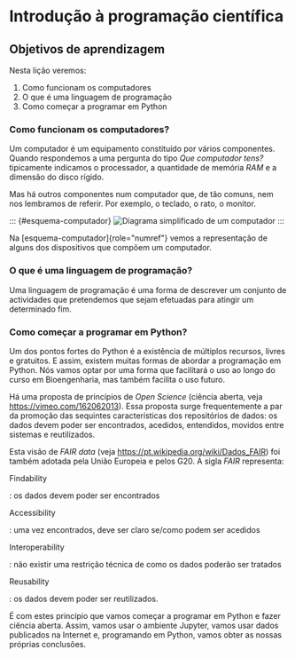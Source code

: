 Introdução à programação científica
===================================

Objetivos de aprendizagem
-------------------------

Nesta lição veremos:

1.  Como funcionam os computadores
2.  O que é uma linguagem de programação
3.  Como começar a programar em Python

### Como funcionam os computadores?

Um computador é um equipamento constituído por vários componentes.
Quando respondemos a uma pergunta do tipo *Que computador tens?*
tipicamente indicamos o processador, a quantidade de memória *RAM* e a
dimensão do disco rígido.

Mas há outros componentes num computador que, de tão comuns, nem nos
lembramos de referir. Por exemplo, o teclado, o rato, o monitor.

::: {#esquema-computador}
![Diagrama simplificado de um
computador](../img/sketch/computer_sk_transp.png)
:::

Na [esquema-computador]{role="numref"} vemos a representação de alguns
dos dispositivos que compõem um computador.

### O que é uma linguagem de programação?

Uma linguagem de programação é uma forma de descrever um conjunto de
actividades que pretendemos que sejam efetuadas para atingir um
determinado fim.

### Como começar a programar em Python?

Um dos pontos fortes do Python é a existência de múltiplos recursos,
livres e gratuitos. E assim, existem muitas formas de abordar a
programação em Python. Nós vamos optar por uma forma que facilitará o
uso ao longo do curso em Bioengenharia, mas também facilita o uso
futuro.

Há uma proposta de princípios de *Open Science* (ciência aberta, veja
<https://vimeo.com/162062013>). Essa proposta surge frequentemente a par
da promoção das sequintes características dos repositórios de dados: os
dados devem poder ser encontrados, acedidos, entendidos, movidos entre
sistemas e reutilizados.

Esta visão de *FAIR data* (veja
<https://pt.wikipedia.org/wiki/Dados_FAIR>) foi também adotada pela
União Europeia e pelos G20. A sigla *FAIR* representa:

Findability

:   os dados devem poder ser encontrados

Accessibility

:   uma vez encontrados, deve ser claro se/como podem ser acedidos

Interoperability

:   não existir uma restrição técnica de como os dados poderão ser
    tratados

Reusability

:   os dados devem poder ser reutilizados.

É com estes princípio que vamos começar a programar em Python e fazer
ciência aberta. Assim, vamos usar o ambiente Jupyter, vamos usar dados
publicados na Internet e, programando em Python, vamos obter as nossas
próprias conclusões.
